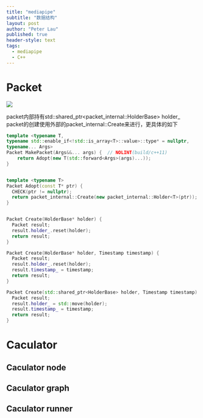 ```yaml
---
title: "mediapipe"
subtitle: "数据结构"
layout: post
author: "Peter Lau"
published: true
header-style: text
tags:
  - mediapipe
  - C++
---
```


# Packet

![](https://cdn.nlark.com/yuque/0/2023/jpeg/32387092/1681093494430-499030fd-814d-4f7d-b8be-cdc46c55f9ec.jpeg)

packet内部持有std::shared_ptr<packet_internal::HolderBase> holder_
packet的创建使用外部的packet_internal::Create来进行，更具体的如下
```cpp
template <typename T,
typename std::enable_if<!std::is_array<T>::value>::type* = nullptr,
typename... Args>
Packet MakePacket(Args&&... args) {  // NOLINT(build/c++11)
    return Adopt(new T(std::forward<Args>(args)...));
}


template <typename T>
Packet Adopt(const T* ptr) {
  CHECK(ptr != nullptr);
  return packet_internal::Create(new packet_internal::Holder<T>(ptr));
}


Packet Create(HolderBase* holder) {
  Packet result;
  result.holder_.reset(holder);
  return result;
}

Packet Create(HolderBase* holder, Timestamp timestamp) {
  Packet result;
  result.holder_.reset(holder);
  result.timestamp_ = timestamp;
  return result;
}

Packet Create(std::shared_ptr<HolderBase> holder, Timestamp timestamp) {
  Packet result;
  result.holder_ = std::move(holder);
  result.timestamp_ = timestamp;
  return result;
}
```
# Caculator


## Caculator node

## Caculator graph

## Caculator runner


